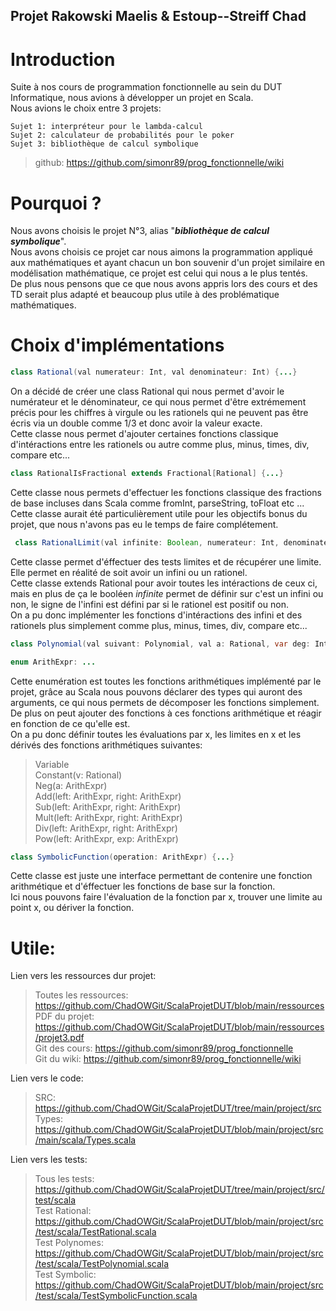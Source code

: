 ## Projet Rakowski Maelis & Estoup--Streiff Chad

# Introduction  
Suite à nos cours de programmation fonctionnelle au sein du DUT Informatique, nous avions à développer un projet en Scala.  
Nous avions le choix entre 3 projets:  
```
Sujet 1: interpréteur pour le lambda-calcul  
Sujet 2: calculateur de probabilités pour le poker  
Sujet 3: bibliothèque de calcul symbolique  
```
> github: https://github.com/simonr89/prog_fonctionnelle/wiki  

# Pourquoi ?
Nous avons choisis le projet N°3, alias "***bibliothèque de calcul symbolique***".  
Nous avons choisis ce projet car nous aimons la programmation appliqué aux mathématiques et ayant chacun un bon souvenir d'un projet similaire en modélisation mathématique, ce projet est celui qui nous a le plus tentés.  
De plus nous pensons que ce que nous avons appris lors des cours et des TD serait plus adapté et beaucoup plus utile à des problématique mathématiques.  

# Choix d'implémentations
```JAVA
class Rational(val numerateur: Int, val denominateur: Int) {...}
```
On a décidé de créer une class Rational qui nous permet d'avoir le numérateur et le dénominateur, ce qui nous permet d'être extrémement précis pour les chiffres à virgule ou les rationels qui ne peuvent pas être écris via un double comme 1/3 et donc avoir la valeur exacte.  
Cette classe nous permet d'ajouter certaines fonctions classique d'intéractions entre les rationels ou autre comme plus, minus, times, div, compare etc...
```JAVA
class RationalIsFractional extends Fractional[Rational] {...}
```
Cette classe nous permets d'effectuer les fonctions classique des fractions de base incluses dans Scala comme fromInt, parseString, toFloat etc ...  
Cette classe aurait été particulièrement utile pour les objectifs bonus du projet, que nous n'avons pas eu le temps de faire complétement.
```JAVA
 class RationalLimit(val infinite: Boolean, numerateur: Int, denominateur: Int) extends Rational(numerateur: Int, denominateur: Int) {...}
```
Cette classe permet d'éffectuer des tests limites et de récupérer une limite. Elle permet en réalité de soit avoir un infini ou un rationel.  
Cette classe extends Rational pour avoir toutes les intéractions de ceux ci, mais en plus de ça le booléen *infinite* permet de définir sur c'est un infini ou non, le signe de l'infini est défini par si le rationel est positif ou non.  
On a pu donc implémenter les fonctions d'intéractions des infini et des rationels plus simplement comme plus, minus, times, div, compare etc...
```JAVA
class Polynomial(val suivant: Polynomial, val a: Rational, var deg: Int) {...}
```
```JAVA
enum ArithExpr: ...
```
Cette enumération est toutes les fonctions arithmétiques implémenté par le projet, grâce au Scala nous pouvons déclarer des types qui auront des arguments, ce qui nous permets de décomposer les fonctions simplement.  
De plus on peut ajouter des fonctions à ces fonctions arithmétique et réagir en fonction de ce qu'elle est.  
On a pu donc définir toutes les évaluations par x, les limites en x et les dérivés des fonctions arithmétiques suivantes:
> Variable  
> Constant(v: Rational)  
> Neg(a: ArithExpr)  
> Add(left: ArithExpr, right: ArithExpr)  
> Sub(left: ArithExpr, right: ArithExpr)  
> Mult(left: ArithExpr, right: ArithExpr)  
> Div(left: ArithExpr, right: ArithExpr)  
> Pow(left: ArithExpr, exp: ArithExpr)  

```JAVA
class SymbolicFunction(operation: ArithExpr) {...}
```
Cette classe est juste une interface permettant de contenire une fonction arithmétique et d'éffectuer les fonctions de base sur la fonction.  
Ici nous pouvons faire l'évaluation de la fonction par x, trouver une limite au point x, ou dériver la fonction.

# Utile:
Lien vers les ressources dur projet:
> Toutes les ressources: https://github.com/ChadOWGit/ScalaProjetDUT/blob/main/ressources  
> PDF du projet: https://github.com/ChadOWGit/ScalaProjetDUT/blob/main/ressources/projet3.pdf  
> Git des cours: https://github.com/simonr89/prog_fonctionnelle  
> Git du wiki: https://github.com/simonr89/prog_fonctionnelle/wiki  

Lien vers le code:
> SRC: https://github.com/ChadOWGit/ScalaProjetDUT/tree/main/project/src  
> Types: https://github.com/ChadOWGit/ScalaProjetDUT/blob/main/project/src/main/scala/Types.scala  

Lien vers les tests:
> Tous les tests: https://github.com/ChadOWGit/ScalaProjetDUT/tree/main/project/src/test/scala  
> Test Rational: https://github.com/ChadOWGit/ScalaProjetDUT/blob/main/project/src/test/scala/TestRational.scala  
> Test Polynomes: https://github.com/ChadOWGit/ScalaProjetDUT/blob/main/project/src/test/scala/TestPolynomial.scala  
> Test Symbolic: https://github.com/ChadOWGit/ScalaProjetDUT/blob/main/project/src/test/scala/TestSymbolicFunction.scala  